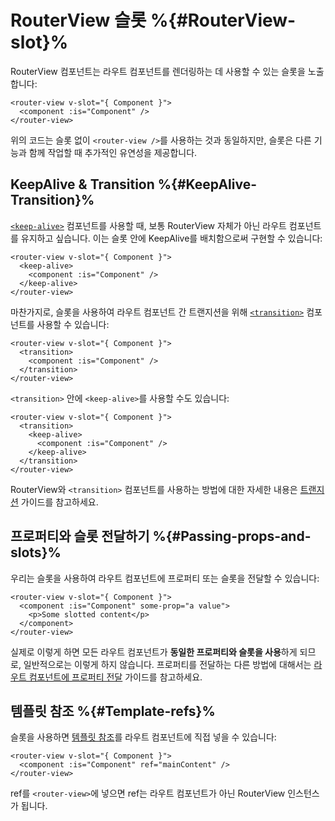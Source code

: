 # RouterView 슬롯 %{#RouterView-slot}%

RouterView 컴포넌트는 라우트 컴포넌트를 렌더링하는 데 사용할 수 있는 슬롯을 노출합니다:

```vue-html
<router-view v-slot="{ Component }">
  <component :is="Component" />
</router-view>
```

위의 코드는 슬롯 없이 `<router-view />`를 사용하는 것과 동일하지만, 슬롯은 다른 기능과 함께 작업할 때 추가적인 유연성을 제공합니다.

## KeepAlive & Transition %{#KeepAlive-Transition}%

[`<keep-alive>`](https://vuejs.org/guide/built-ins/keep-alive.html) 컴포넌트를 사용할 때, 보통 RouterView 자체가 아닌 라우트 컴포넌트를 유지하고 싶습니다. 이는 슬롯 안에 KeepAlive를 배치함으로써 구현할 수 있습니다:

```vue-html
<router-view v-slot="{ Component }">
  <keep-alive>
    <component :is="Component" />
  </keep-alive>
</router-view>
```

마찬가지로, 슬롯을 사용하여 라우트 컴포넌트 간 트랜지션을 위해 [`<transition>`](https://vuejs.org/guide/built-ins/transition.html) 컴포넌트를 사용할 수 있습니다:

```vue-html
<router-view v-slot="{ Component }">
  <transition>
    <component :is="Component" />
  </transition>
</router-view>
```

`<transition>` 안에 `<keep-alive>`를 사용할 수도 있습니다:

```vue-html
<router-view v-slot="{ Component }">
  <transition>
    <keep-alive>
      <component :is="Component" />
    </keep-alive>
  </transition>
</router-view>
```

RouterView와 `<transition>` 컴포넌트를 사용하는 방법에 대한 자세한 내용은 [트랜지션](./transitions) 가이드를 참고하세요.

## 프로퍼티와 슬롯 전달하기 %{#Passing-props-and-slots}%

우리는 슬롯을 사용하여 라우트 컴포넌트에 프로퍼티 또는 슬롯을 전달할 수 있습니다:

```vue-html
<router-view v-slot="{ Component }">
  <component :is="Component" some-prop="a value">
    <p>Some slotted content</p>
  </component>
</router-view>
```

실제로 이렇게 하면 모든 라우트 컴포넌트가 **동일한 프로퍼티와 슬롯을 사용**하게 되므로, 일반적으로는 이렇게 하지 않습니다. 프로퍼티를 전달하는 다른 방법에 대해서는 [라우트 컴포넌트에 프로퍼티 전달](../essentials/passing-props) 가이드를 참고하세요.

## 템플릿 참조 %{#Template-refs}%

슬롯을 사용하면 [템플릿 참조](https://vuejs.org/guide/essentials/template-refs.html)를 라우트 컴포넌트에 직접 넣을 수 있습니다:

```vue-html
<router-view v-slot="{ Component }">
  <component :is="Component" ref="mainContent" />
</router-view>
```

ref를 `<router-view>`에 넣으면 ref는 라우트 컴포넌트가 아닌 RouterView 인스턴스가 됩니다.
